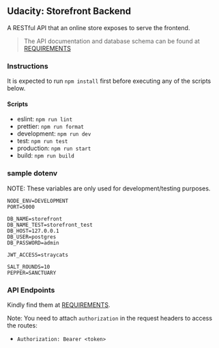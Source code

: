 ## Udacity: Storefront Backend

A RESTful API that an online store exposes to serve the frontend.

> The API documentation and database schema can be found at [REQUIREMENTS](REQUIREMENTS.md)

### Instructions

It is expected to run `npm install` first before executing any of the scripts below.

#### Scripts
- eslint: `npm run lint`
- prettier: `npm run format`
- development: `npm run dev`
- test: `npm run test`
- production: `npm run start`
- build: `npm run build`

### sample dotenv

NOTE: These variables are only used for development/testing purposes.

```env
NODE_ENV=DEVELOPMENT
PORT=5000

DB_NAME=storefront
DB_NAME_TEST=storefront_test
DB_HOST=127.0.0.1
DB_USER=postgres
DB_PASSWORD=admin

JWT_ACCESS=straycats

SALT_ROUNDS=10
PEPPER=SANCTUARY
```

### API Endpoints

Kindly find them at [REQUIREMENTS](REQUIREMENTS.md).

Note: You need to attach `authorization` in the request headers to access the routes:
- `Authorization: Bearer <token>`


